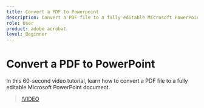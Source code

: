 ```yaml
---
title: Convert a PDF to Powerpoint
description: Convert a PDF file to a fully editable Microsoft PowerPoint document
role: User
product: adobe acrobat
level: Beginner
---
```

# Convert a PDF to PowerPoint

In this 60-second video tutorial, learn how to convert a PDF file to a fully editable Microsoft PowerPoint document.

>[!VIDEO](https://video.tv.adobe.com/v/342629?quality=12&learn=on&hidetitle=true)
